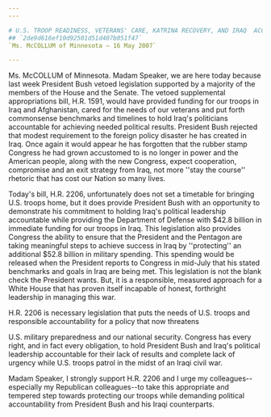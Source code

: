 ```yaml
---
---

# U.S. TROOP READINESS, VETERANS' CARE, KATRINA RECOVERY, AND IRAQ  ACCOUNTABILITY APPROPRIATIONS ACT, 2007
## `2de9d616ef10d92501d51d407b051f47`
`Ms. McCOLLUM of Minnesota — 16 May 2007`

---
```



Ms. McCOLLUM of Minnesota. Madam Speaker, we are here today because 
last week President Bush vetoed legislation supported by a majority of 
the members of the House and the Senate. The vetoed supplemental 
appropriations bill, H.R. 1591, would have provided funding for our 
troops in Iraq and Afghanistan, cared for the needs of our veterans and 
put forth commonsense benchmarks and timelines to hold Iraq's 
politicians accountable for achieving needed political results. 
President Bush rejected that modest requirement to the foreign policy 
disaster he has created in Iraq. Once again it would appear he has 
forgotten that the rubber stamp Congress he had grown accustomed to is 
no longer in power and the American people, along with the new 
Congress, expect cooperation, compromise and an exit strategy from 
Iraq, not more ''stay the course'' rhetoric that has cost our Nation so 
many lives.

Today's bill, H.R. 2206, unfortunately does not set a timetable for 
bringing U.S. troops home, but it does provide President Bush with an 
opportunity to demonstrate his commitment to holding Iraq's political 
leadership accountable while providing the Department of Defense with 
$42.8 billion in immediate funding for our troops in Iraq. This 
legislation also provides Congress the ability to ensure that the 
President and the Pentagon are taking meaningful steps to achieve 
success in Iraq by ''protecting'' an additional $52.8 billion in 
military spending. This spending would be released when the President 
reports to Congress in mid-July that his stated benchmarks and goals in 
Iraq are being met. This legislation is not the blank check the 
President wants. But, it is a responsible, measured approach for a 
White House that has proven itself incapable of honest, forthright 
leadership in managing this war.

H.R. 2206 is necessary legislation that puts the needs of U.S. troops 
and responsible accountability for a policy that now threatens


U.S. military preparedness and our national security. Congress has 
every right, and in fact every obligation, to hold President Bush and 
Iraq's political leadership accountable for their lack of results and 
complete lack of urgency while U.S. troops patrol in the midst of an 
Iraqi civil war.

Madam Speaker, I strongly support H.R. 2206 and I urge my 
colleagues--especially my Republican colleagues--to take this 
appropriate and tempered step towards protecting our troops while 
demanding political accountability from President Bush and his Iraqi 
counterparts.

